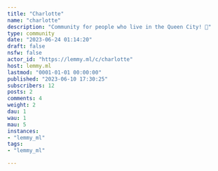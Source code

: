 ```yaml
---
title: "Charlotte" 
name: "charlotte"
description: "Community for people who live in the Queen City! 🌃"
type: community
date: "2023-06-24 01:14:20"
draft: false
nsfw: false
actor_id: "https://lemmy.ml/c/charlotte"
host: lemmy.ml
lastmod: "0001-01-01 00:00:00"
published: "2023-06-10 17:30:25"
subscribers: 12
posts: 2
comments: 4
weight: 2
dau: 1
wau: 1
mau: 5
instances:
- "lemmy_ml"
tags: 
- "lemmy_ml"

---
```

